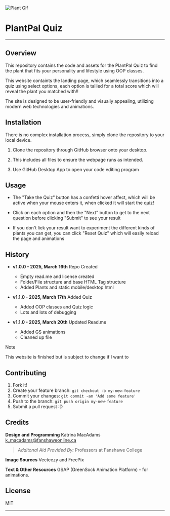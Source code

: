 ![Plant Gif](images/Plant.gif)


# PlantPal Quiz
---
## Overview
This repository contains the code and assets for the PlantPal Quiz to find the plant that fits your personality and lifestyle using OOP classes. 

This website containts the landing page, which seamlessly transitions into a quiz using select options, each option is tallied for a total score which will reveal the plant you matched with!!

The site is designed to be user-friendly and visually appealing, utilizing modern web technologies and animations.

## Installation
There is no complex installation process, simply clone the repository to your local device. 

1. Clone the repository through GitHub browser onto your desktop.

2. This includes all files to ensure the webpage runs as intended.

3. Use GitHub Desktop App to open your code editing program

## Usage
- The "Take the Quiz" button has a confetti hover affect, which will be active when your mouse enters it, when clicked it will start the quiz!

- Click on each option and then the "Next" button to get to the next question before clicking "Submit" to see your result

- If you don't liek your result want to experiment the different kinds of plants you can get, you can click "Reset Quiz" which will easily reload the page and animations

## History
- **v1.0.0 - 2025, March 16th** 
    Repo Created
    - Empty read.me and license created
    - Folder/File structure and base HTML Tag structure 
    - Added Plants and static mobile/desktop html

- **v1.1.0 - 2025, March 17th**
    Added Quiz
    - Added OOP classes and Quiz logic 
    - Lots and lots of debugging



- **v1.1.0 - 2025, March 20th**
    Updated Read.me
    - Added GS animations
    - Cleaned up file

> [!NOTE]
> This website is finished but is subject to change if I want to 

  

## Contributing
1. Fork it!
2. Create your feature branch: `git checkout -b my-new-feature`
3. Commit your changes: `git commit -am 'Add some feature'`
4. Push to the branch: `git push origin my-new-feature`
5. Submit a pull request :D

## Credits
**Design and Programming**
Katrina MacAdams 
k_macadams@fanshaweonline.ca

> *Additonal Aid Provided By:* 
Professors at Fanshawe College

**Image Sources**
Vecteezy and FreePix



**Text & Other Resources**
GSAP (GreenSock Animation Platform) - for animations.

## License
MIT

---

</snippet>